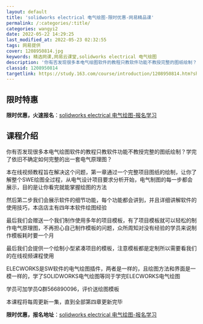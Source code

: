 ```yaml
---
layout: default
title: 'solidworks electrical 电气绘图-限时优惠-网易精品课'
permalink: /:categories/:title/
categories: wangyi2
date: 2022-05-22 14:29:25
last_modified_at: 2022-05-23 02:32:55
tags: 网易提供
cover: 1208950814.jpg
keywords: 精选网课,网易云课堂,solidworks electrical 电气绘图
description: '你有否发现很多本电气绘图软件的教程只教软件功能不教授完整的图纸绘制？学完了依旧不确定如何完整的出一套电气原理图？本在线视'
classid: 1208950814
targetlink: https://study.163.com/course/introduction/1208950814.htm?share=1&shareId=1025206652&utm_campaign=share&utm_medium=iphoneShare&utm_source=&utm_u=1025206652
---
```


## 限时特惠

**限时优惠，火速报名**：[solidworks electrical 电气绘图-报名学习](https://study.163.com/course/introduction/1208950814.htm?share=1&shareId=1025206652&utm_campaign=share&utm_medium=iphoneShare&utm_source=&utm_u=1025206652)

## 课程介绍

你有否发现很多本电气绘图软件的教程只教软件功能不教授完整的图纸绘制？学完了依旧不确定如何完整的出一套电气原理图？



本在线视频教程旨在解决这个问题，第一章通过一个完整项目图纸的绘制，让你了解整个SWE绘图全过程，从电气设计项目要求分析开始，电气制图的每一步都会展示，目的是让你看完就能掌握绘图的方法

然后第二步我们会展示软件的细节功能，每个功能都会讲到，并且详细讲解软件的使用技巧，本店店主有四年本软件绘图经验



最后我们会赠送一个我们制作使用多年的项目模板，有了项目模板就可以轻松的制作电气原理图，不再担心自己制作模板的问题，众所周知对没有经验的学员来说制作模板耗时要一个月



最后我们会提供一个绘制小型紧凑项目的模板，注意模板都是定制所以需要看我们的在线视频课程使用



ELECWORKS是SW软件的电气绘图插件，两者是一样的，且绘图方法和界面是一模一样的，学了SOLIDWORKS电气绘图等同于学完ELECWORKS电气绘图

学员可加学员Q群566890096，评价送绘图模板

本课程将每周更新一集，直到全部第四章更新完毕

**限时优惠，报名地址**：[solidworks electrical 电气绘图-报名学习](https://study.163.com/course/introduction/1208950814.htm?share=1&shareId=1025206652&utm_campaign=share&utm_medium=iphoneShare&utm_source=&utm_u=1025206652)

